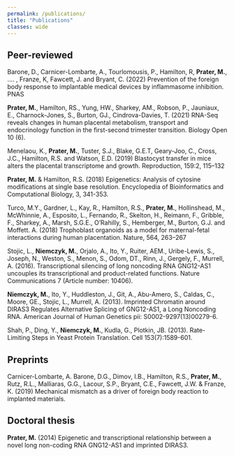 ```yaml
---
permalink: /publications/
title: "Publications"
classes: wide
---
```


## Peer-reviewed


Barone, D., Carnicer-Lombarte, A., Tourlomousis, P., Hamilton, R, **Prater, M.**, .... , Franze, K, Fawcett, J. and Bryant, C. (2022) Prevention of the foreign body response to implantable medical devices by inflammasome inhibition. PNAS

**Prater, M.**, Hamilton, RS., Yung, HW., Sharkey, AM., Robson, P., Jauniaux, E., Charnock-Jones, S., Burton, GJ., Cindrova-Davies, T. (2021) RNA-Seq reveals changes in human placental metabolism, transport and endocrinology function in the first-second trimester transition. Biology Open 10 (6).

Menelaou, K., **Prater, M.**, Tuster, S.J., Blake, G.E.T, Geary-Joo, C., Cross, J.C., Hamilton, R.S. and Watson, E.D. (2019) Blastocyst transfer in mice alters the placental transcriptome and growth. Reproduction, 159:2, 115–132

**Prater, M.** & Hamilton, R.S. (2018) Epigenetics: Analysis of cytosine modifications at single base resolution. Encyclopedia of Bioinformatics and Computational Biology, 3, 341-353.

Turco, M.Y., Gardner, L., Kay, R., Hamilton, R.S., **Prater, M.**, Hollinshead, M., McWhinnie, A., Esposito, L., Fernando, R., Skelton, H., Reimann, F., Gribble, F., Sharkey, A., Marsh, S.G.E., O’Rahilly, S., Hemberger, M., Burton, G.J. and Moffett. A. (2018) Trophoblast organoids as a model for maternal-fetal interactions during human placentation. Nature, 564, 263–267

Stojic, L., **Niemczyk, M.**, Orjalo, A., Ito, Y., Ruiter, AEM., Uribe-Lewis, S., Joseph, N., Weston, S., Menon, S., Odom, DT., Rinn, J., Gergely, F., Murrell, A. (2016). Transcriptional silencing of long noncoding RNA GNG12-AS1 uncouples its transcriptional and product-related functions. Nature Communications 7 (Article number: 10406).

**Niemczyk, M.**, Ito, Y., Huddleston, J., Git, A., Abu-Amero, S., Caldas, C., Moore, GE., Stojic, L., Murrell, A. (2013). Imprinted Chromatin around DIRAS3 Regulates Alternative Splicing of GNG12-AS1, a Long Noncoding RNA. American Journal of Human Genetics pii: S0002-9297(13)00279-6.  

Shah, P., Ding, Y., **Niemczyk, M.**, Kudla, G., Plotkin, JB. (2013). Rate-Limiting Steps in Yeast Protein Translation. Cell 153(7):1589-601. 



## Preprints

Carnicer-Lombarte, A. Barone, D.G., Dimov, I.B., Hamilton, R.S., **Prater, M.**, Rutz, R.L., Malliaras, G.G., Lacour, S.P., Bryant, C.E., Fawcett, J.W. & Franze, K. (2019) Mechanical mismatch as a driver of foreign body reaction to implanted materials.



## Doctoral thesis

**Prater, M.** (2014) Epigenetic and transcriptional relationship between a novel long non-coding RNA GNG12-AS1 and imprinted DIRAS3.



